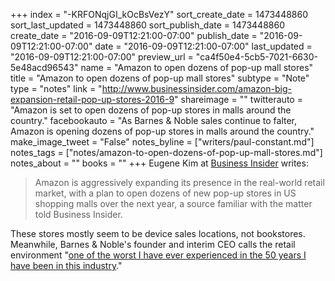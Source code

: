 +++
index = "-KRFONqjGI_kOcBsVezY"
sort_create_date = 1473448860
sort_last_updated = 1473448860
sort_publish_date = 1473448860
create_date = "2016-09-09T12:21:00-07:00"
publish_date = "2016-09-09T12:21:00-07:00"
date = "2016-09-09T12:21:00-07:00"
last_updated = "2016-09-09T12:21:00-07:00"
preview_url = "ca4f50e4-5cb5-7021-6630-5e48acd96543"
name = "Amazon to open dozens of pop-up mall stores"
title = "Amazon to open dozens of pop-up mall stores"
subtype = "Note"
type = "notes"
link = "http://www.businessinsider.com/amazon-big-expansion-retail-pop-up-stores-2016-9"
shareimage = ""
twitterauto = "Amazon is set to open dozens of pop-up stores in malls around the country."
facebookauto = "As Barnes & Noble sales continue to falter, Amazon is opening dozens of pop-up stores in malls around the country."
make_image_tweet = "False"
notes_byline = ["writers/paul-constant.md"]
notes_tags = ["notes/amazon-to-open-dozens-of-pop-up-mall-stores.md"]
notes_about = ""
books = ""
+++
Eugene Kim at [Business Insider](http://www.businessinsider.com/amazon-big-expansion-retail-pop-up-stores-2016-9/#heres-what-the-pop-up-store-in-san-franciscos-westfield-mall-looks-like-1) writes:

<blockquote>Amazon is aggressively expanding its presence in the real-world retail market, with a plan to open dozens of new pop-up stores in US shopping malls over the next year, a source familiar with the matter told Business Insider.</blockquote>

These stores mostly seem to be device sales locations, not bookstores. Meanwhile, Barnes & Noble's founder and interim CEO calls the retail environment "[one of the worst I have ever experienced in the 50 years I have been in this industry](https://consumerist.com/2016/09/08/barnes-noble-founder-retail-climate-is-terrible-sales-will-keep-falling/)." 
